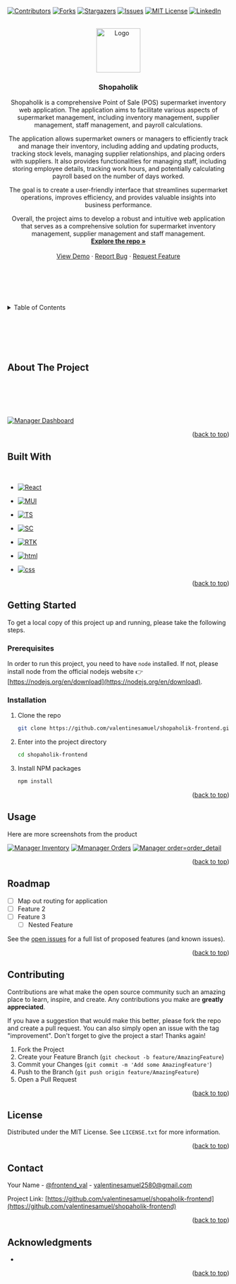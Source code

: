 <a name="readme-top"></a>

[![Contributors][contributors-shield]][contributors-url]
[![Forks][forks-shield]][forks-url]
[![Stargazers][stars-shield]][stars-url]
[![Issues][issues-shield]][issues-url]
[![MIT License][license-shield]][license-url]
[![LinkedIn][linkedin-shield]][linkedin-url]

<!-- PROJECT LOGO -->
<br />
<div align="center">
  <a href="https://github.com/valentinesamuel/shopaholik-frontend">
    <img src="./src/assets/images/shopaholik-logo.svg" alt="Logo" height="100" width="100">
  </a>

<h3 align="center"><b>Shopaholik</b></h3>

  <p align="center">
Shopaholik is a comprehensive Point of Sale (POS) supermarket inventory web application. The application aims to facilitate various aspects of supermarket management, including inventory management, supplier management, staff management, and payroll calculations.

The application allows supermarket owners or managers to efficiently track and manage their inventory, including adding and updating products, tracking stock levels, managing supplier relationships, and placing orders with suppliers. It also provides functionalities for managing staff, including storing employee details, tracking work hours, and potentially calculating payroll based on the number of days worked.

The goal is to create a user-friendly interface that streamlines supermarket operations, improves efficiency, and provides valuable insights into business performance.

Overall, the project aims to develop a robust and intuitive web application that serves as a comprehensive solution for supermarket inventory management, supplier management and staff management.
<br />
<a href="https://github.com/valentinesamuel/shopaholik-frontend"><strong>Explore the repo »</strong></a>
<br />
<br />
<a href="https://github.com/valentinesamuel/shopaholik-frontend">View Demo</a>
·
<a href="https://github.com/valentinesamuel/shopaholik-frontend/issues">Report Bug</a>
·
<a href="https://github.com/valentinesamuel/shopaholik-frontend/issues">Request Feature</a>
  </p>
</div>

<br/>
<br/>
<br/>
<br/>
<br/>

<!-- TABLE OF CONTENTS -->
<details>
  <summary>Table of Contents</summary>
  <ol>
    <li>
      <a href="#about-the-project">About The Project</a>
      <ul>
        <li><a href="#built-with">Built With</a></li>
      </ul>
    </li>
    <li>
      <a href="#getting-started">Getting Started</a>
      <ul>
        <li><a href="#prerequisites">Prerequisites</a></li>
        <li><a href="#installation">Installation</a></li>
      </ul>
    </li>
    <li><a href="#usage">Usage</a></li>
    <li><a href="#roadmap">Roadmap</a></li>
    <li><a href="#contributing">Contributing</a></li>
    <li><a href="#license">License</a></li>
    <li><a href="#contact">Contact</a></li>
    <li><a href="#acknowledgments">Acknowledgments</a></li>
  </ol>
</details>

<!-- ABOUT THE PROJECT -->
<br/>
<br/>
<br/>
<br/>
<br/>

## About The Project

<br/>
<br/>
<br/>
<br/>

[![Manager Dashboard][product-screenshot-1]](https://example.com)

<p align="right">(<a href="#readme-top">back to top</a>)</p>

## Built With

<br/>

- [![React][React]][React-url]

- [![MUI][mui]][mui-url]

- [![TS][typescript]][typescript-url]

- [![SC][styled-components]][styled-components-url]

- [![RTK][rtk]][rtk-url]

- [![html][html]][html-url]

- [![css][css]][css-url]

<p align="right">(<a href="#readme-top">back to top</a>)</p>

<!-- GETTING STARTED -->

## Getting Started

To get a local copy of this project up and running, please take the following steps.

### Prerequisites

In order to run this project, you need to have `node` installed. If not, please install node from the official nodejs website 👉 [https://nodejs.org/en/download](https://nodejs.org/en/download).

### Installation

1. Clone the repo
   ```sh
   git clone https://github.com/valentinesamuel/shopaholik-frontend.git
   ```
2. Enter into the project directory
   ```sh
   cd shopaholik-frontend
   ```
3. Install NPM packages
   ```sh
   npm install
   ```

<p align="right">(<a href="#readme-top">back to top</a>)</p>

<!-- USAGE EXAMPLES -->

## Usage

<p>
Here are more screenshots from the product
</p>

[![Manager Inventory][product-screenshot-2]](https://example.com)
[![Mmanager Orders][product-screenshot-3]](https://example.com)
[![Manager order=order_detail][product-screenshot-4]](https://example.com)

<p align="right">(<a href="#readme-top">back to top</a>)</p>

<!-- ROADMAP -->

## Roadmap

- [ ] Map out routing for application
- [ ] Feature 2
- [ ] Feature 3
  - [ ] Nested Feature

See the [open issues](https://github.com/valentinesamuel/shopaholik-frontend/issues) for a full list of proposed features (and known issues).

<p align="right">(<a href="#readme-top">back to top</a>)</p>

<!-- CONTRIBUTING -->

## Contributing

Contributions are what make the open source community such an amazing place to learn, inspire, and create. Any contributions you make are **greatly appreciated**.

If you have a suggestion that would make this better, please fork the repo and create a pull request. You can also simply open an issue with the tag "improvement".
Don't forget to give the project a star! Thanks again!

1. Fork the Project
2. Create your Feature Branch (`git checkout -b feature/AmazingFeature`)
3. Commit your Changes (`git commit -m 'Add some AmazingFeature'`)
4. Push to the Branch (`git push origin feature/AmazingFeature`)
5. Open a Pull Request

<p align="right">(<a href="#readme-top">back to top</a>)</p>

<!-- LICENSE -->

## License

Distributed under the MIT License. See `LICENSE.txt` for more information.

<p align="right">(<a href="#readme-top">back to top</a>)</p>

<!-- CONTACT -->

## Contact

Your Name - [@frontend_val](https://twitter.com/frontend_val) - valentinesamuel2580@gmail.com

Project Link: [https://github.com/valentinesamuel/shopaholik-frontend](https://github.com/valentinesamuel/shopaholik-frontend)

<p align="right">(<a href="#readme-top">back to top</a>)</p>

<!-- ACKNOWLEDGMENTS -->

## Acknowledgments

- []()


<p align="right">(<a href="#readme-top">back to top</a>)</p>

<!-- MARKDOWN LINKS & IMAGES -->
<!-- https://www.markdownguide.org/basic-syntax/#reference-style-links -->

[contributors-shield]: https://img.shields.io/github/contributors/valentinesamuel/shopaholik-frontend.svg?style=for-the-badge
[contributors-url]: https://github.com/valentinesamuel/shopaholik-frontend/graphs/contributors
[forks-shield]: https://img.shields.io/github/forks/valentinesamuel/shopaholik-frontend.svg?style=for-the-badge
[forks-url]: https://github.com/valentinesamuel/shopaholik-frontend/network/members
[stars-shield]: https://img.shields.io/github/stars/valentinesamuel/shopaholik-frontend.svg?style=for-the-badge
[stars-url]: https://github.com/valentinesamuel/shopaholik-frontend/stargazers
[issues-shield]: https://img.shields.io/github/issues/valentinesamuel/shopaholik-frontend.svg?style=for-the-badge
[issues-url]: https://github.com/valentinesamuel/shopaholik-frontend/issues
[license-shield]: https://img.shields.io/github/license/valentinesamuel/shopaholik-frontend.svg?style=for-the-badge
[license-url]: https://github.com/valentinesamuel/shopaholik-frontend/blob/master/LICENSE.txt
[linkedin-shield]: https://img.shields.io/badge/-LinkedIn-black.svg?style=for-the-badge&logo=linkedin&colorB=555
[linkedin-url]: https://linkedin.com/in/samuel-val
[product-screenshot-1]: ./src/assets/images/manager-shot-1.png
[product-screenshot-2]: ./src/assets/images/manager-shot-2.png
[product-screenshot-3]: ./src/assets/images/manager-shot-3.png
[product-screenshot-4]: ./src/assets/images/manager-shot-4.png
[React]: https://img.shields.io/badge/React-20232A?style=for-the-badge&logo=react&logoColor=61DAFB
[React-url]: https://reactjs.org/
[mui-url]: https://mui.com/
[mui]: https://img.shields.io/badge/MATERIAL%20UI-%23007FFF?style=for-the-badge&logo=mui&logoColor=white
[typescript-url]: https://www.typescriptlang.org/
[typescript]: https://img.shields.io/badge/TypeScript-007ACC?style=for-the-badge&logo=typescript&logoColor=white
[styled-components-url]: https://styled-components.com/
[styled-components]: https://img.shields.io/badge/styled--components-DB7093?style=for-the-badge&logo=styled-components&logoColor=white
[rtk-url]: https://redux-toolkit.js.org/
[rtk]: https://img.shields.io/badge/Redux-593D88?style=for-the-badge&logo=redux&logoColor=white
[html-url]: https://en.wikipedia.org/wiki/HTML
[html]: https://img.shields.io/badge/HTML5-E34F26?style=for-the-badge&logo=html5&logoColor=white
[css-url]: https://en.wikipedia.org/wiki/CSS
[css]: https://img.shields.io/badge/CSS3-1572B6?style=for-the-badge&logo=css3&logoColor=white
